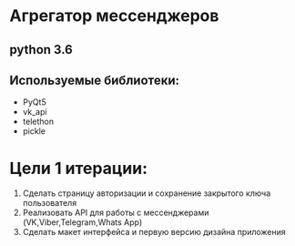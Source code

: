 # Агрегатор мессенджеров
## python 3.6
## Используемые библиотеки:
* PyQt5
* vk_api
* telethon
* pickle

# Цели 1 итерации:
1. Сделать страницу авторизации и сохранение закрытого ключа пользователя
2. Реализовать API для работы с мессенджерами (VK,Viber,Telegram,Whats App)
3. Сделать макет интерфейса и первую версию дизайна приложения

